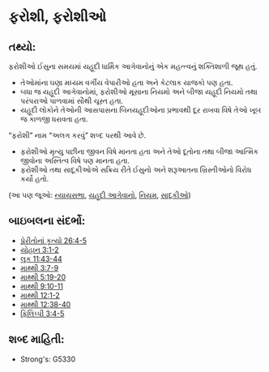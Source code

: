 # ફરોશી, ફરોશીઓ 

## તથ્યો: 

ફરોશીઓ ઈસુના સમયમાં યહૂદી ધાર્મિક આગેવાનોનું એક મહત્ત્વનું શક્તિશાળી જૂથ હતું.

* તેઓમાંના ઘણા મધ્યમ વર્ગીય વેપારીઓ હતા અને કેટલાક યાજકો પણ હતા.
* બધા જ યહૂદી આગેવાનોમાં, ફરોશીઓ મૂસાના નિયમો અને બીજા યહૂદી નિયમો તથા પરંપરાઓ પાળવામાં સૌથી ચૂસ્ત હતા.
* યહૂદી લોકોને તેઓની આસપાસના બિનયહૂદીઓના પ્રભાવથી દૂર રાખવા વિષે તેઓ ખૂબ જ કાળજી ધરાવતા હતા.

“ફરોશી” નામ “અલગ કરવું” શબ્દ પરથી આવે છે.

* ફરોશીઓ મૃત્યુ પછીના જીવન વિષે માનતા હતા અને તેઓ દૂતોના તથા બીજા આત્મિક જીવોના અસ્તિત્વ વિષે પણ માનતા હતા.
* ફરોશીઓ તથા સાદૂકીઓએ સક્રિય રીતે ઈસુનો અને શરૂઆતના ખ્રિસ્તીઓનો વિરોધ કર્યો હતો.

(આ પણ જૂઓ: [ન્યાયસભા](../other/council.md), [યહૂદી આગેવાનો](../other/jewishleaders.md), [નિયમ](../kt/lawofmoses.md), [સાદૂકીઓ](../kt/sadducee.md))

## બાઇબલના સંદર્ભો: 

* [પ્રેરીતોનાં કૃત્યો 26:4-5](rc://gu/tn/help/act/26/04)
* [યોહાન 3:1-2](rc://gu/tn/help/jhn/03/01)
* [લૂક 11:43-44](rc://gu/tn/help/luk/11/43)
* [માથ્થી 3:7-9](rc://gu/tn/help/mat/03/07)
* [માથ્થી 5:19-20](rc://gu/tn/help/mat/05/19)
* [માથ્થી 9:10-11](rc://gu/tn/help/mat/09/10)
* [માથ્થી 12:1-2](rc://gu/tn/help/mat/12/01)
* [માથ્થી 12:38-40](rc://gu/tn/help/mat/12/38)
* [ફિલિપ્પી 3:4-5](rc://gu/tn/help/php/03/04)

## શબ્દ માહિતી: 

* Strong's: G5330
